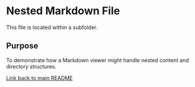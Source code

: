 ﻿# Nested Markdown File

This file is located within a subfolder.

## Purpose
To demonstrate how a Markdown viewer might handle nested content and directory structures.

[Link back to main README](../README.md)
